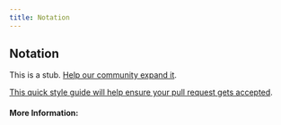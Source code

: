 ```yaml
---
title: Notation
---
```


## Notation

This is a stub. [Help our community expand it](https://github.com/freeCodeCamp/guide-articles/tree/master/articles/Computer-Science/Notation/index.md).

[This quick style guide will help ensure your pull request gets accepted](https://github.com/freeCodeCamp/guide-articles/blob/master/README.md).

<!-- The article goes here, in GitHub-flavored Markdown. Feel free to add YouTube videos, images, and CodePen/JSBin embeds  -->

#### More Information:
<!-- Please add any articles you think might be helpful to read before writing the article -->


